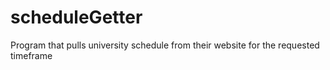 # scheduleGetter
Program that pulls university schedule from their website for the requested timeframe
